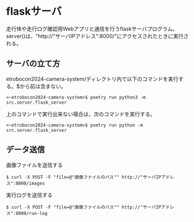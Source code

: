# flaskサーバ
走行体や走行ログ確認用Webアプリと通信を行うflaskサーバプログラム。
server()は、"http://"サーバIPアドレス":8000/"にアクセスされたときに実行される。

## サーバの立て方

etrobocon2024-camera-system/ディレクトリ内で以下のコマンドを実行する。$から前は含まない。
```
<~etrobocon2024-camera-system>$ poetry run python3 -m src.server.flask_server
```
上のコマンドで実行出来ない場合は，次のコマンドを実行する。
```
<~etrobocon2024-camera-system>$ poetry run python -m src.server.flask_server
```

## データ送信
画像ファイルを送信する
```
$ curl -X POST -F "file=@"画像ファイルのパス"" http://"サーバIPアドレス":8000/images
```

実行ログを送信する
```
$ curl -X POST -F "file=@"画像ファイルのパス"" http://"サーバIPアドレス":8000/run-log
```